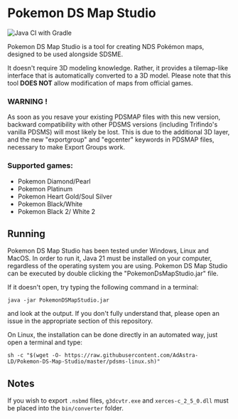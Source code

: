 # Pokemon DS Map Studio
![Java CI with Gradle](https://github.com/Trifindo/Pokemon-DS-Map-Studio/workflows/Java%20CI%20with%20Gradle/badge.svg?branch=master)

Pokemon DS Map Studio is a tool for creating NDS Pokémon maps, designed to be used alongside SDSME.

It doesn't require 3D modeling knowledge. Rather, it provides a tilemap-like interface that is automatically converted to a 3D model. Please note that this tool **DOES NOT** allow modification of maps from official games.



### WARNING !
As soon as you resave your existing PDSMAP files with this new version, backward compatibility with other PDSMS versions (including Trifindo's vanilla PDSMS) will most likely be lost. 
This is due to the additional 3D layer, and the new "exportgroup" and "egcenter" keywords in PDSMAP files, necessary to make Export Groups work.


### Supported games:
- Pokemon Diamond/Pearl
- Pokemon Platinum
- Pokemon Heart Gold/Soul Silver
- Pokemon Black/White
- Pokemon Black 2/ White 2

## Running
Pokemon DS Map Studio has been tested under Windows, Linux and MacOS.
In order to run it, Java 21 must be installed on your computer, regardless of the operating system you are using. 
Pokemon DS Map Studio can be executed by double clicking the "PokemonDsMapStudio.jar" file. 

If it doesn't open, try typing the following command in a terminal:
```shell
java -jar PokemonDSMapStudio.jar
```
and look at the output.
If you don't fully understand that, please open an issue in the appropriate section of this repository.

On Linux, the installation can be done directly in an automated way, just open a terminal and type:
```shell
sh -c "$(wget -O- https://raw.githubusercontent.com/AdAstra-LD/Pokemon-DS-Map-Studio/master/pdsms-linux.sh)"
```

## Notes
If you wish to export `.nsbmd` files, `g3dcvtr.exe` and `xerces-c_2_5_0.dll` must be placed into the `bin/converter` folder.
